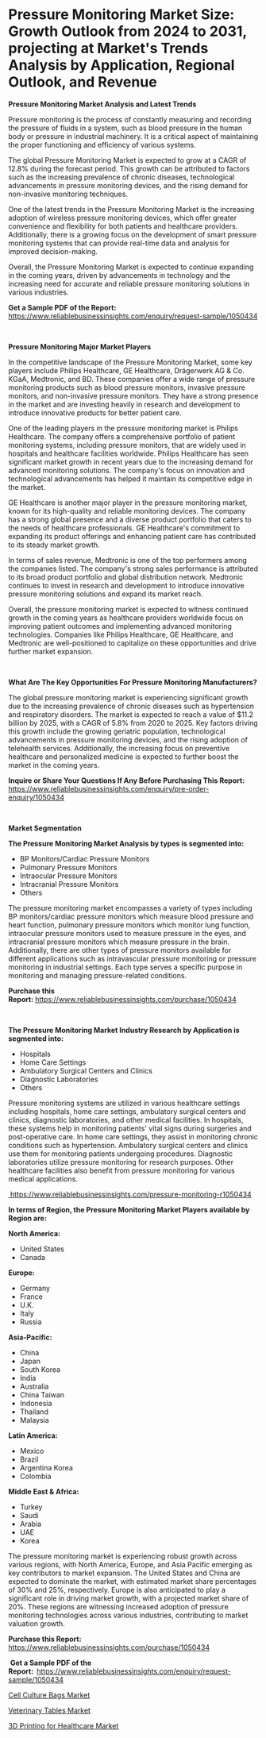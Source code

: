 <p><h1>Pressure Monitoring Market Size: Growth Outlook from 2024 to 2031, projecting at Market's Trends Analysis by Application, Regional Outlook, and Revenue</h1></p><p><strong>Pressure Monitoring Market Analysis and Latest Trends</strong></p>
<p><p>Pressure monitoring is the process of constantly measuring and recording the pressure of fluids in a system, such as blood pressure in the human body or pressure in industrial machinery. It is a critical aspect of maintaining the proper functioning and efficiency of various systems.</p><p>The global Pressure Monitoring Market is expected to grow at a CAGR of 12.8% during the forecast period. This growth can be attributed to factors such as the increasing prevalence of chronic diseases, technological advancements in pressure monitoring devices, and the rising demand for non-invasive monitoring techniques.</p><p>One of the latest trends in the Pressure Monitoring Market is the increasing adoption of wireless pressure monitoring devices, which offer greater convenience and flexibility for both patients and healthcare providers. Additionally, there is a growing focus on the development of smart pressure monitoring systems that can provide real-time data and analysis for improved decision-making.</p><p>Overall, the Pressure Monitoring Market is expected to continue expanding in the coming years, driven by advancements in technology and the increasing need for accurate and reliable pressure monitoring solutions in various industries.</p></p>
<p><strong>Get a Sample PDF of the Report:&nbsp;</strong> <a href="https://www.reliablebusinessinsights.com/enquiry/request-sample/1050434">https://www.reliablebusinessinsights.com/enquiry/request-sample/1050434</a></p>
<p>&nbsp;</p>
<p><strong>Pressure Monitoring Major Market Players</strong></p>
<p><p>In the competitive landscape of the Pressure Monitoring Market, some key players include Philips Healthcare, GE Healthcare, Drägerwerk AG & Co. KGaA, Medtronic, and BD. These companies offer a wide range of pressure monitoring products such as blood pressure monitors, invasive pressure monitors, and non-invasive pressure monitors. They have a strong presence in the market and are investing heavily in research and development to introduce innovative products for better patient care.</p><p>One of the leading players in the pressure monitoring market is Philips Healthcare. The company offers a comprehensive portfolio of patient monitoring systems, including pressure monitors, that are widely used in hospitals and healthcare facilities worldwide. Philips Healthcare has seen significant market growth in recent years due to the increasing demand for advanced monitoring solutions. The company's focus on innovation and technological advancements has helped it maintain its competitive edge in the market.</p><p>GE Healthcare is another major player in the pressure monitoring market, known for its high-quality and reliable monitoring devices. The company has a strong global presence and a diverse product portfolio that caters to the needs of healthcare professionals. GE Healthcare's commitment to expanding its product offerings and enhancing patient care has contributed to its steady market growth.</p><p>In terms of sales revenue, Medtronic is one of the top performers among the companies listed. The company's strong sales performance is attributed to its broad product portfolio and global distribution network. Medtronic continues to invest in research and development to introduce innovative pressure monitoring solutions and expand its market reach.</p><p>Overall, the pressure monitoring market is expected to witness continued growth in the coming years as healthcare providers worldwide focus on improving patient outcomes and implementing advanced monitoring technologies. Companies like Philips Healthcare, GE Healthcare, and Medtronic are well-positioned to capitalize on these opportunities and drive further market expansion.</p></p>
<p>&nbsp;</p>
<p><strong>What Are The Key Opportunities For Pressure Monitoring Manufacturers?</strong></p>
<p><p>The global pressure monitoring market is experiencing significant growth due to the increasing prevalence of chronic diseases such as hypertension and respiratory disorders. The market is expected to reach a value of $11.2 billion by 2025, with a CAGR of 5.8% from 2020 to 2025. Key factors driving this growth include the growing geriatric population, technological advancements in pressure monitoring devices, and the rising adoption of telehealth services. Additionally, the increasing focus on preventive healthcare and personalized medicine is expected to further boost the market in the coming years.</p></p>
<p><strong>Inquire or Share Your Questions If Any Before Purchasing This Report:</strong> <a href="https://www.reliablebusinessinsights.com/enquiry/pre-order-enquiry/1050434">https://www.reliablebusinessinsights.com/enquiry/pre-order-enquiry/1050434</a></p>
<p>&nbsp;</p>
<p><strong>Market Segmentation</strong></p>
<p><strong>The Pressure Monitoring Market Analysis by types is segmented into:</strong></p>
<p><ul><li>BP Monitors/Cardiac Pressure Monitors</li><li>Pulmonary Pressure Monitors</li><li>Intraocular Pressure Monitors</li><li>Intracranial Pressure Monitors</li><li>Others</li></ul></p>
<p><p>The pressure monitoring market encompasses a variety of types including BP monitors/cardiac pressure monitors which measure blood pressure and heart function, pulmonary pressure monitors which monitor lung function, intraocular pressure monitors used to measure pressure in the eyes, and intracranial pressure monitors which measure pressure in the brain. Additionally, there are other types of pressure monitors available for different applications such as intravascular pressure monitoring or pressure monitoring in industrial settings. Each type serves a specific purpose in monitoring and managing pressure-related conditions.</p></p>
<p><strong>Purchase this Report:&nbsp;</strong><a href="https://www.reliablebusinessinsights.com/purchase/1050434">https://www.reliablebusinessinsights.com/purchase/1050434</a></p>
<p>&nbsp;</p>
<p><strong>The Pressure Monitoring Market Industry Research by Application is segmented into:</strong></p>
<p><ul><li>Hospitals</li><li>Home Care Settings</li><li>Ambulatory Surgical Centers and Clinics</li><li>Diagnostic Laboratories</li><li>Others</li></ul></p>
<p><p>Pressure monitoring systems are utilized in various healthcare settings including hospitals, home care settings, ambulatory surgical centers and clinics, diagnostic laboratories, and other medical facilities. In hospitals, these systems help in monitoring patients' vital signs during surgeries and post-operative care. In home care settings, they assist in monitoring chronic conditions such as hypertension. Ambulatory surgical centers and clinics use them for monitoring patients undergoing procedures. Diagnostic laboratories utilize pressure monitoring for research purposes. Other healthcare facilities also benefit from pressure monitoring for various medical applications.</p></p>
<p><a href="https://www.reliablebusinessinsights.com/pressure-monitoring-r1050434">&nbsp;https://www.reliablebusinessinsights.com/pressure-monitoring-r1050434</a></p>
<p><strong>In terms of Region, the Pressure Monitoring Market Players available by Region are:</strong></p>
<p>
    <p> <strong> North America: </strong>
        <ul>
            <li>United States</li>
            <li>Canada</li>
        </ul>
        </p> 
    <p> <strong> Europe: </strong>
        <ul>
            <li>Germany</li>
            <li>France</li>
            <li>U.K.</li>
            <li>Italy</li>
            <li>Russia</li>
        </ul>
        </p> 
    <p> <strong> Asia-Pacific: </strong>
        <ul>
            <li>China</li>
            <li>Japan</li>
            <li>South Korea</li>
            <li>India</li>
            <li>Australia</li>
            <li>China Taiwan</li>
            <li>Indonesia</li>
            <li>Thailand</li>
            <li>Malaysia</li>
        </ul>
        </p> 
    <p> <strong> Latin America: </strong>
        <ul>
            <li>Mexico</li>
            <li>Brazil</li>
            <li>Argentina Korea</li>
            <li>Colombia</li>
        </ul>
        </p> 
    <p> <strong> Middle East & Africa: </strong>
        <ul>
            <li>Turkey</li>
            <li>Saudi</li>
            <li>Arabia</li>
            <li>UAE</li>
            <li>Korea</li>
        </ul>
    </p>
    </p>
<p><p>The pressure monitoring market is experiencing robust growth across various regions, with North America, Europe, and Asia Pacific emerging as key contributors to market expansion. The United States and China are expected to dominate the market, with estimated market share percentages of 30% and 25%, respectively. Europe is also anticipated to play a significant role in driving market growth, with a projected market share of 20%. These regions are witnessing increased adoption of pressure monitoring technologies across various industries, contributing to market valuation growth.</p></p>
<p><strong>Purchase this Report: </strong><a href="https://www.reliablebusinessinsights.com/purchase/1050434">https://www.reliablebusinessinsights.com/purchase/1050434</a></p>
<p>&nbsp;<strong>Get a Sample PDF of the Report:&nbsp;&nbsp;</strong><a href="https://www.reliablebusinessinsights.com/enquiry/request-sample/1050434">https://www.reliablebusinessinsights.com/enquiry/request-sample/1050434</a></p>
<p><strong></strong></p>
<p><p><a href="https://github.com/mdhefjumiah/Market-Research-Report-List-2/blob/main/cell-culture-bags-market.md">Cell Culture Bags Market</a></p><p><a href="https://github.com/wrwgzwbr35/Market-Research-Report-List-2/blob/main/veterinary-tables-market.md">Veterinary Tables Market</a></p><p><a href="https://github.com/sifatuddin25/Market-Research-Report-List-2/blob/main/3d-printing-for-healthcare-market.md">3D Printing for Healthcare Market</a></p></p>